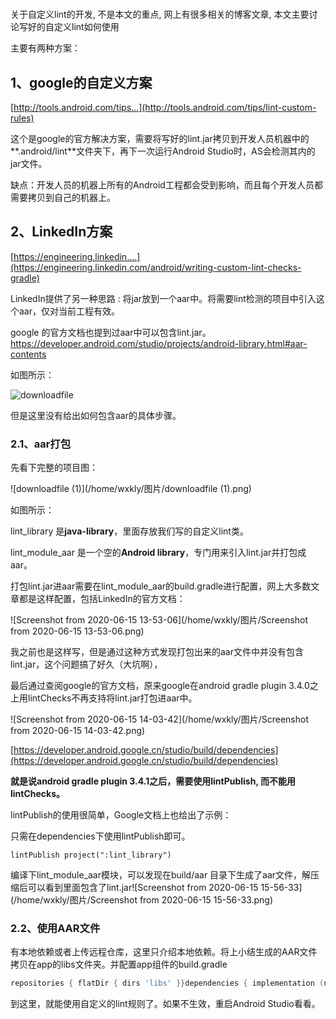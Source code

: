 #

关于自定义lint的开发, 不是本文的重点, 网上有很多相关的博客文章,  本文主要讨论写好的自定义lint如何使用

主要有两种方案：

## 1、google的自定义方案

[http://tools.android.com/tips...](http://tools.android.com/tips/lint-custom-rules)

这个是google的官方解决方案，需要将写好的lint.jar拷贝到开发人员机器中的**.android/lint**文件夹下，再下一次运行Android Studio时，AS会检测其内的jar文件。

缺点：开发人员的机器上所有的Android工程都会受到影响，而且每个开发人员都需要拷贝到自己的机器上。

## 2、LinkedIn方案

[https://engineering.linkedin....](https://engineering.linkedin.com/android/writing-custom-lint-checks-gradle)

LinkedIn提供了另一种思路 : 将jar放到一个aar中。将需要lint检测的项目中引入这个aar，仅对当前工程有效。

google 的官方文档也提到过aar中可以包含lint.jar。https://developer.android.com/studio/projects/android-library.html#aar-contents

如图所示：

![downloadfile](/home/wxkly/图片/downloadfile.png)

但是这里没有给出如何包含aar的具体步骤。

### 2.1、aar打包

先看下完整的项目图：

![downloadfile (1)](/home/wxkly/图片/downloadfile (1).png)

如图所示：

lint_library  是**java-library**，里面存放我们写的自定义lint类。

lint_module_aar 是一个空的**Android library**，专门用来引入lint.jar并打包成aar。

打包lint.jar进aar需要在lint_module_aar的build.gradle进行配置，网上大多数文章都是这样配置，包括LinkedIn的官方文档：

![Screenshot from 2020-06-15 13-53-06](/home/wxkly/图片/Screenshot from 2020-06-15 13-53-06.png)

我之前也是这样写，但是通过这种方式发现打包出来的aar文件中并没有包含lint.jar，这个问题搞了好久（大坑啊），

最后通过查阅google的官方文档，原来google在android gradle plugin 3.4.0之上用lintChecks不再支持将lint.jar打包进aar中。

![Screenshot from 2020-06-15 14-03-42](/home/wxkly/图片/Screenshot from 2020-06-15 14-03-42.png)

[https://developer.android.google.cn/studio/build/dependencies](https://developer.android.google.cn/studio/build/dependencies)

**就是说android gradle plugin 3.4.1之后，需要使用lintPublish, 而不能用lintChecks。**

lintPublish的使用很简单，Google文档上也给出了示例：

只需在dependencies下使用lintPublish即可。

`lintPublish project(":lint_library")`

编译下lint_module_aar模块，可以发现在build/aar 目录下生成了aar文件，解压缩后可以看到里面包含了lint.jar![Screenshot from 2020-06-15 15-56-33](/home/wxkly/图片/Screenshot from 2020-06-15 15-56-33.png)

### 2.2、使用AAR文件

有本地依赖或者上传远程仓库，这里只介绍本地依赖。将上小结生成的AAR文件拷贝在app的libs文件夹。并配置app组件的build.gradle

```go
repositories { flatDir { dirs 'libs' }}dependencies { implementation (name:'lintlibrary-release', ext:'aar')}
```

到这里，就能使用自定义的lint规则了。如果不生效，重启Android Studio看看。



